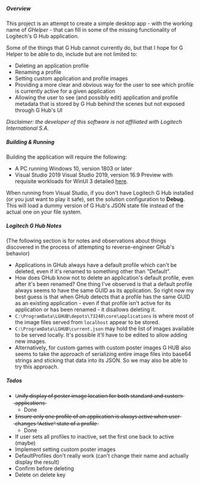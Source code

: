 ##### Overview

This project is an attempt to create a simple desktop app - with the working name of _GHelper_ -
that can fill in some of the missing functionality of Logitech's G Hub application.

Some of the things that G Hub cannot currently do, but that I hope for G Helper to be able to do, include but
are not limited to:
* Deleting an application profile
* Renaming a profile
* Setting custom application and profile images
* Providing a more clear and obvious way for the user to see which profile is currently active for a given application
* Allowing the user to see (and possibly edit) application and profile metadata that is stored by G Hub behind the scenes but not exposed through G Hub's UI

_Disclaimer: the developer of this software is not affiliated with Logitech International S.A._

##### Building & Running

Building the application will require the following:
* A PC running Windows 10, version 1803 or later
* Visual Studio 2019 Visual Studio 2019, version 16.9 Preview with requisite workloads for WinUI 3 detailed [here](https://docs.microsoft.com/en-us/windows/apps/winui/winui3/).

When running from Visual Studio, if you don't have Logitech G Hub installed (or you just want to play it safe), set the solution configuration to **Debug**.
This will load a dummy version of G Hub's JSON state file instead of the actual one on your file system.

##### Logitech G Hub Notes

(The following section is for notes and
observations about things discovered in the process of attempting to 
reverse-engineer GHub's behavior)

* Applications in GHub always have a default profile which can't be deleted, even if it's renamed to something other than "Default".
* How does GHub know not to delete an application's default profile, even after it's been renamed? One thing I've observed is that a default profile always seems to have the same GUID as its application. So right now my best guess is that when GHub detects that a profile has the same GUID as an existing application - even if that profile isn't active for its application or has been renamed - it disallows deleting it.
* `C:\ProgramData\LGHUB\depots\73248\core\applications` is where most of the image files served from `localhost` appear to be stored.
* `C:\ProgramData\LGHUB\current.json` may hold the list of images available to be served locally. It's possible it'll have to be edited to allow adding new images.
* Alternatively, for custom games with custom poster images G HUB also seems to take the approach 
  of serializing entire image files into base64 strings and sticking that data into
  its JSON. So we may also be able to try this approach.


##### Todos
* U̶n̶i̶f̶y̶ ̶d̶i̶s̶p̶l̶a̶y̶ ̶o̶f̶ ̶p̶o̶s̶t̶e̶r̶ ̶i̶m̶a̶g̶e̶ ̶l̶o̶c̶a̶t̶i̶o̶n̶ ̶f̶o̶r̶ ̶b̶o̶t̶h̶ ̶s̶t̶a̶n̶d̶a̶r̶d̶ ̶a̶n̶d̶ ̶c̶u̶s̶t̶o̶m̶ ̶a̶p̶p̶l̶i̶c̶a̶t̶i̶o̶n̶s̶
  - Done
* E̶n̶s̶u̶r̶e̶ ̶o̶n̶l̶y̶ ̶o̶n̶e̶ ̶p̶r̶o̶f̶i̶l̶e̶ ̶o̶f̶ ̶a̶n̶ ̶a̶p̶p̶l̶i̶c̶a̶t̶i̶o̶n̶ ̶i̶s̶ ̶a̶l̶w̶a̶y̶s̶ ̶a̶c̶t̶i̶v̶e̶ ̶w̶h̶e̶n̶ ̶u̶s̶e̶r̶ ̶c̶h̶a̶n̶g̶e̶s̶ ̶"̶A̶c̶t̶i̶v̶e̶"̶ ̶s̶t̶a̶t̶e̶ ̶o̶f̶ ̶a̶ ̶p̶r̶o̶f̶i̶l̶e̶
  - Done
* If user sets all profiles to inactive, set the first one back to active (maybe)
* Implement setting custom poster images
* DefaultProfiles don't really work (can't change their name and actually display the result)
* Confirm before deleting
* Delete on delete key